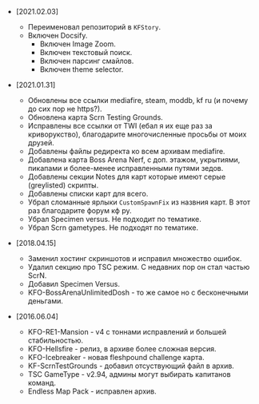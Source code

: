 * [2021.02.03]
  * Переименовал репозиторий в `KFStory`.
  * Включен Docsify.
    * Включен Image Zoom.
    * Включен текстовый поиск.
    * Включен парсинг смайлов.
    * Включен theme selector.

* [2021.01.31]
  * Обновлены все ссылки mediafire, steam, moddb, kf ru (и почему до сих пор не https?).
  * Обновлена карта Scrn Testing Grounds.
  * Исправлены все ссылки от TWI (ебал я их еще раз за криворукство), благодарите многочисленные просьбы от моих друзей.
  * Добавлены файлы редиректа ко всем архивам mediafire.
  * Добавлена карта Boss Arena Nerf, с доп. этажом, укрытиями, пикапами и более-менее исправленными путями зедов.
  * Добавлены секции Notes для карт которые имеют серые (greylisted) скрипты.
  * Добавлены списки карт для всего.
  * Убрал сломанные ярлыки `CustomSpawnFix` из назвния карт. В этот раз благодарите форум кф ру.
  * Убрал Specimen versus. Не подходит по тематике.
  * Убрал Scrn gametypes. Не подходят по тематике.

* [2018.04.15]
  * Заменил хостинг скриншотов и исправил множество ошибок.
  * Удалил секцию про TSC режим. С недавних пор он стал частью ScrN.
  * Добавил Specimen Versus.
  * KFO-BossArenaUnlimitedDosh - то же самое но с бесконечными деньгами.

* [2016.06.04]
  * KFO-RE1-Mansion - v4 с тоннами исправлений и большей стабильностью.
  * KFO-Hellsfire - релиз, в архиве более сложная версия.
  * KFO-Icebreaker - новая fleshpound challenge карта.
  * KF-ScrnTestGrounds - добавил отсуствующий файл в архив.
  * TSC GameType - v2.94, админы могут выбирать капитанов команд.
  * Endless Map Pack - исправлен архив.